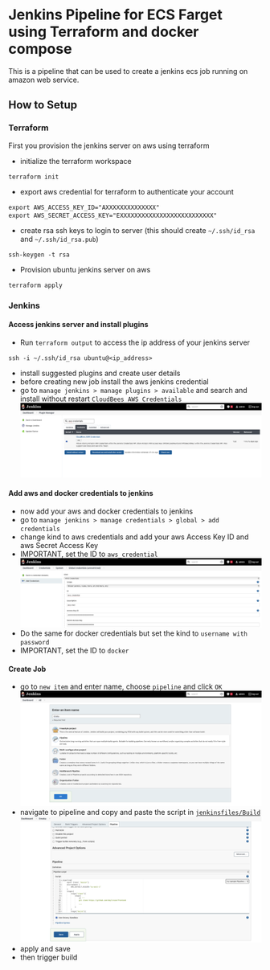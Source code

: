 # Jenkins Pipeline for ECS Farget using Terraform and docker compose
This is a pipeline that can be used to create a jenkins ecs job running on amazon web service.

## How to Setup
### Terraform
First you provision the jenkins server on aws using terraform
* initialize the terraform workspace
```
terraform init
```
* export aws credential for terraform to authenticate your account
```
export AWS_ACCESS_KEY_ID="AXXXXXXXXXXXXXX"
export AWS_SECRET_ACCESS_KEY="EXXXXXXXXXXXXXXXXXXXXXXXXXX"
```
* create rsa ssh keys to login to server (this should create `~/.ssh/id_rsa` and `~/.ssh/id_rsa.pub`)
```
ssh-keygen -t rsa
```
* Provision ubuntu jenkins server on aws
```
terraform apply
```

### Jenkins

#### Access jenkins server and install plugins
* Run `terraform output` to access the ip address of your jenkins server 
```
ssh -i ~/.ssh/id_rsa ubuntu@<ip_address>
```
* install suggested plugins and create user details
* before creating new job install the aws jenkins credential
* go to `manage jenkins > manage plugins > available` and search and install without restart `CloudBees AWS Credentials`
![screenshot](images/aws_cred.png)

#### Add aws and docker credentials to jenkins
* now add your aws and docker credentials to jenkins
* go to `manage jenkins > manage credentials > global > add credentials`
* change kind to aws credentials and add your aws Access Key ID and aws Secret Access Key
* IMPORTANT, set the ID to `aws_credential`
![screenshot](images/aws_cred_eg.png)
* Do the same for docker credentials but set the kind to `username with password`
* IMPORTANT, set the ID to `docker`

#### Create Job
* go to `new item` and enter name, choose `pipeline` and click `OK`
![screenshot](images/pipeline.png)
* navigate to pipeline and copy and paste the script in [`jenkinsfiles/Build`](jenkinsfiles/Build)
![screenshot](images/script.png)
* apply and save
* then trigger build

